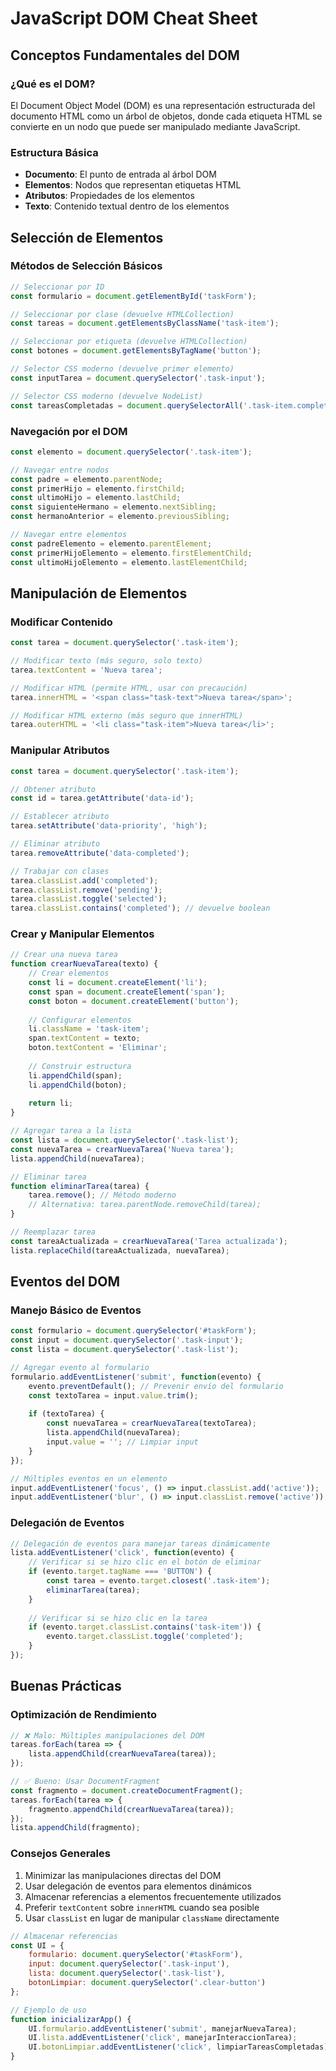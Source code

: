 # JavaScript DOM Cheat Sheet

## Conceptos Fundamentales del DOM

### ¿Qué es el DOM?
El Document Object Model (DOM) es una representación estructurada del documento HTML como un árbol de objetos, donde cada etiqueta HTML se convierte en un nodo que puede ser manipulado mediante JavaScript.

### Estructura Básica
- **Documento**: El punto de entrada al árbol DOM
- **Elementos**: Nodos que representan etiquetas HTML
- **Atributos**: Propiedades de los elementos
- **Texto**: Contenido textual dentro de los elementos

## Selección de Elementos

### Métodos de Selección Básicos

```javascript
// Seleccionar por ID
const formulario = document.getElementById('taskForm');

// Seleccionar por clase (devuelve HTMLCollection)
const tareas = document.getElementsByClassName('task-item');

// Seleccionar por etiqueta (devuelve HTMLCollection)
const botones = document.getElementsByTagName('button');

// Selector CSS moderno (devuelve primer elemento)
const inputTarea = document.querySelector('.task-input');

// Selector CSS moderno (devuelve NodeList)
const tareasCompletadas = document.querySelectorAll('.task-item.completed');
```

### Navegación por el DOM

```javascript
const elemento = document.querySelector('.task-item');

// Navegar entre nodos
const padre = elemento.parentNode;
const primerHijo = elemento.firstChild;
const ultimoHijo = elemento.lastChild;
const siguienteHermano = elemento.nextSibling;
const hermanoAnterior = elemento.previousSibling;

// Navegar entre elementos
const padreElemento = elemento.parentElement;
const primerHijoElemento = elemento.firstElementChild;
const ultimoHijoElemento = elemento.lastElementChild;
```

## Manipulación de Elementos

### Modificar Contenido

```javascript
const tarea = document.querySelector('.task-item');

// Modificar texto (más seguro, solo texto)
tarea.textContent = 'Nueva tarea';

// Modificar HTML (permite HTML, usar con precaución)
tarea.innerHTML = '<span class="task-text">Nueva tarea</span>';

// Modificar HTML externo (más seguro que innerHTML)
tarea.outerHTML = '<li class="task-item">Nueva tarea</li>';
```

### Manipular Atributos

```javascript
const tarea = document.querySelector('.task-item');

// Obtener atributo
const id = tarea.getAttribute('data-id');

// Establecer atributo
tarea.setAttribute('data-priority', 'high');

// Eliminar atributo
tarea.removeAttribute('data-completed');

// Trabajar con clases
tarea.classList.add('completed');
tarea.classList.remove('pending');
tarea.classList.toggle('selected');
tarea.classList.contains('completed'); // devuelve boolean
```

### Crear y Manipular Elementos

```javascript
// Crear una nueva tarea
function crearNuevaTarea(texto) {
    // Crear elementos
    const li = document.createElement('li');
    const span = document.createElement('span');
    const boton = document.createElement('button');
    
    // Configurar elementos
    li.className = 'task-item';
    span.textContent = texto;
    boton.textContent = 'Eliminar';
    
    // Construir estructura
    li.appendChild(span);
    li.appendChild(boton);
    
    return li;
}

// Agregar tarea a la lista
const lista = document.querySelector('.task-list');
const nuevaTarea = crearNuevaTarea('Nueva tarea');
lista.appendChild(nuevaTarea);

// Eliminar tarea
function eliminarTarea(tarea) {
    tarea.remove(); // Método moderno
    // Alternativa: tarea.parentNode.removeChild(tarea);
}

// Reemplazar tarea
const tareaActualizada = crearNuevaTarea('Tarea actualizada');
lista.replaceChild(tareaActualizada, nuevaTarea);
```

## Eventos del DOM

### Manejo Básico de Eventos

```javascript
const formulario = document.querySelector('#taskForm');
const input = document.querySelector('.task-input');
const lista = document.querySelector('.task-list');

// Agregar evento al formulario
formulario.addEventListener('submit', function(evento) {
    evento.preventDefault(); // Prevenir envío del formulario
    const textoTarea = input.value.trim();
    
    if (textoTarea) {
        const nuevaTarea = crearNuevaTarea(textoTarea);
        lista.appendChild(nuevaTarea);
        input.value = ''; // Limpiar input
    }
});

// Múltiples eventos en un elemento
input.addEventListener('focus', () => input.classList.add('active'));
input.addEventListener('blur', () => input.classList.remove('active'));
```

### Delegación de Eventos

```javascript
// Delegación de eventos para manejar tareas dinámicamente
lista.addEventListener('click', function(evento) {
    // Verificar si se hizo clic en el botón de eliminar
    if (evento.target.tagName === 'BUTTON') {
        const tarea = evento.target.closest('.task-item');
        eliminarTarea(tarea);
    }
    
    // Verificar si se hizo clic en la tarea
    if (evento.target.classList.contains('task-item')) {
        evento.target.classList.toggle('completed');
    }
});
```

## Buenas Prácticas

### Optimización de Rendimiento

```javascript
// ❌ Malo: Múltiples manipulaciones del DOM
tareas.forEach(tarea => {
    lista.appendChild(crearNuevaTarea(tarea));
});

// ✅ Bueno: Usar DocumentFragment
const fragmento = document.createDocumentFragment();
tareas.forEach(tarea => {
    fragmento.appendChild(crearNuevaTarea(tarea));
});
lista.appendChild(fragmento);
```

### Consejos Generales
1. Minimizar las manipulaciones directas del DOM
2. Usar delegación de eventos para elementos dinámicos
3. Almacenar referencias a elementos frecuentemente utilizados
4. Preferir `textContent` sobre `innerHTML` cuando sea posible
5. Usar `classList` en lugar de manipular `className` directamente

```javascript
// Almacenar referencias
const UI = {
    formulario: document.querySelector('#taskForm'),
    input: document.querySelector('.task-input'),
    lista: document.querySelector('.task-list'),
    botonLimpiar: document.querySelector('.clear-button')
};

// Ejemplo de uso
function inicializarApp() {
    UI.formulario.addEventListener('submit', manejarNuevaTarea);
    UI.lista.addEventListener('click', manejarInteraccionTarea);
    UI.botonLimpiar.addEventListener('click', limpiarTareasCompletadas);
}
```
